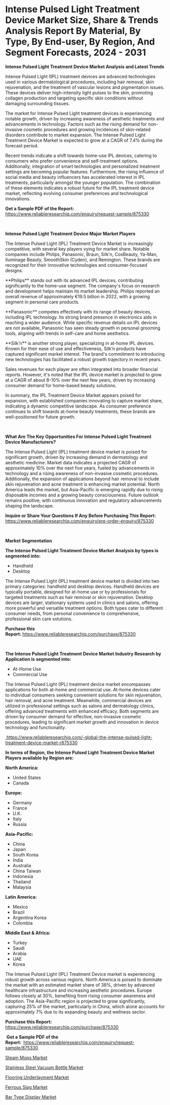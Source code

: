<p><h1>Intense Pulsed Light Treatment Device Market Size, Share & Trends Analysis Report By Material, By Type, By End-user, By Region, And Segment Forecasts, 2024 - 2031</h1></p><p><strong>Intense Pulsed Light Treatment Device Market Analysis and Latest Trends</strong></p>
<p><p>Intense Pulsed Light (IPL) treatment devices are advanced technologies used in various dermatological procedures, including hair removal, skin rejuvenation, and the treatment of vascular lesions and pigmentation issues. These devices deliver high-intensity light pulses to the skin, promoting collagen production and targeting specific skin conditions without damaging surrounding tissues.</p><p>The market for Intense Pulsed Light treatment devices is experiencing notable growth, driven by increasing awareness of aesthetic treatments and advancements in technology. Factors such as the rising demand for non-invasive cosmetic procedures and growing incidences of skin-related disorders contribute to market expansion. The Intense Pulsed Light Treatment Device Market is expected to grow at a CAGR of 7.4% during the forecast period. </p><p>Recent trends indicate a shift towards home-use IPL devices, catering to consumers who prefer convenience and self-treatment options. Additionally, integration of smart technologies and personalized treatment settings are becoming popular features. Furthermore, the rising influence of social media and beauty influencers has accelerated interest in IPL treatments, particularly amongst the younger population. The combination of these elements indicates a robust future for the IPL treatment device market, reflecting evolving consumer preferences and technological innovations.</p></p>
<p><strong>Get a Sample PDF of the Report:&nbsp;</strong> <a href="https://www.reliableresearchiq.com/enquiry/request-sample/875330">https://www.reliableresearchiq.com/enquiry/request-sample/875330</a></p>
<p>&nbsp;</p>
<p><strong>Intense Pulsed Light Treatment Device Major Market Players</strong></p>
<p><p>The Intense Pulsed Light (IPL) Treatment Device Market is increasingly competitive, with several key players vying for market share. Notable companies include Philips, Panasonic, Braun, Silk’n, CosBeauty, Ya-Man, Iluminage Beauty, SmoothSkin (Cyden), and Remington. These brands are recognized for their innovative technologies and consumer-focused designs.</p><p>**Philips** stands out with its advanced IPL devices, contributing significantly to the home-use segment. The company's focus on research and development helps maintain its market leadership. Philips reported an overall revenue of approximately €19.5 billion in 2022, with a growing segment in personal care products.</p><p>**Panasonic** competes effectively with its range of beauty devices, including IPL technology. Its strong brand presence in electronics aids in reaching a wider audience. While specific revenue details on IPL devices are not available, Panasonic has seen steady growth in personal grooming tools, aligning with trends in self-care and home aesthetics.</p><p>**Silk’n** is another strong player, specializing in at-home IPL devices. Known for their ease of use and effectiveness, Silk’n products have captured significant market interest. The brand's commitment to introducing new technologies has facilitated a robust growth trajectory in recent years.</p><p>Sales revenues for each player are often integrated into broader financial reports. However, it's noted that the IPL device market is projected to grow at a CAGR of about 8-10% over the next few years, driven by increasing consumer demand for home-based beauty solutions.</p><p>In summary, the IPL Treatment Device Market appears poised for expansion, with established companies innovating to capture market share, indicating a dynamic competitive landscape. As consumer preference continues to shift towards at-home beauty treatments, these brands are well-positioned for future growth.</p></p>
<p>&nbsp;</p>
<p><strong>What Are The Key Opportunities For Intense Pulsed Light Treatment Device Manufacturers?</strong></p>
<p><p>The Intense Pulsed Light (IPL) treatment device market is poised for significant growth, driven by increasing demand in dermatology and aesthetic medicine. Market data indicates a projected CAGR of approximately 10% over the next five years, fueled by advancements in technology and a rising awareness of non-invasive cosmetic procedures. Additionally, the expansion of applications beyond hair removal to include skin rejuvenation and acne treatment is enhancing market potential. North America leads the market, but Asia-Pacific is emerging rapidly due to rising disposable incomes and a growing beauty consciousness. Future outlook remains positive, with continuous innovation and regulatory advancements shaping the landscape.</p></p>
<p><strong>Inquire or Share Your Questions If Any Before Purchasing This Report:</strong> <a href="https://www.reliableresearchiq.com/enquiry/pre-order-enquiry/875330">https://www.reliableresearchiq.com/enquiry/pre-order-enquiry/875330</a></p>
<p>&nbsp;</p>
<p><strong>Market Segmentation</strong></p>
<p><strong>The Intense Pulsed Light Treatment Device Market Analysis by types is segmented into:</strong></p>
<p><ul><li>Handheld</li><li>Desktop</li></ul></p>
<p><p>The Intense Pulsed Light (IPL) treatment device market is divided into two primary categories: handheld and desktop devices. Handheld devices are typically portable, designed for at-home use or by professionals for targeted treatments such as hair removal or skin rejuvenation. Desktop devices are larger, stationary systems used in clinics and salons, offering more powerful and versatile treatment options. Both types cater to different consumer needs, from personal convenience to comprehensive, professional skin care solutions.</p></p>
<p><strong>Purchase this Report:&nbsp;</strong><a href="https://www.reliableresearchiq.com/purchase/875330">https://www.reliableresearchiq.com/purchase/875330</a></p>
<p>&nbsp;</p>
<p><strong>The Intense Pulsed Light Treatment Device Market Industry Research by Application is segmented into:</strong></p>
<p><ul><li>At-Home Use</li><li>Commercial Use</li></ul></p>
<p><p>The Intense Pulsed Light (IPL) treatment device market encompasses applications for both at-home and commercial use. At-home devices cater to individual consumers seeking convenient solutions for skin rejuvenation, hair removal, and acne treatment. Meanwhile, commercial devices are utilized in professional settings such as salons and dermatology clinics, offering advanced treatments with enhanced efficacy. Both segments are driven by consumer demand for effective, non-invasive cosmetic procedures, leading to significant market growth and innovation in device technology and functionality.</p></p>
<p><a href="https://www.reliableresearchiq.com/-global-the-intense-pulsed-light-treatment-device-market-r875330">&nbsp;https://www.reliableresearchiq.com/-global-the-intense-pulsed-light-treatment-device-market-r875330</a></p>
<p><strong>In terms of Region, the Intense Pulsed Light Treatment Device Market Players available by Region are:</strong></p>
<p>
    <p> <strong> North America: </strong>
        <ul>
            <li>United States</li>
            <li>Canada</li>
        </ul>
        </p> 
    <p> <strong> Europe: </strong>
        <ul>
            <li>Germany</li>
            <li>France</li>
            <li>U.K.</li>
            <li>Italy</li>
            <li>Russia</li>
        </ul>
        </p> 
    <p> <strong> Asia-Pacific: </strong>
        <ul>
            <li>China</li>
            <li>Japan</li>
            <li>South Korea</li>
            <li>India</li>
            <li>Australia</li>
            <li>China Taiwan</li>
            <li>Indonesia</li>
            <li>Thailand</li>
            <li>Malaysia</li>
        </ul>
        </p> 
    <p> <strong> Latin America: </strong>
        <ul>
            <li>Mexico</li>
            <li>Brazil</li>
            <li>Argentina Korea</li>
            <li>Colombia</li>
        </ul>
        </p> 
    <p> <strong> Middle East & Africa: </strong>
        <ul>
            <li>Turkey</li>
            <li>Saudi</li>
            <li>Arabia</li>
            <li>UAE</li>
            <li>Korea</li>
        </ul>
    </p>
    </p>
<p><p>The Intense Pulsed Light (IPL) Treatment Device market is experiencing robust growth across various regions. North America is poised to dominate the market with an estimated market share of 38%, driven by advanced healthcare infrastructure and increasing aesthetic procedures. Europe follows closely at 30%, benefiting from rising consumer awareness and adoption. The Asia-Pacific region is projected to grow significantly, capturing 25% of the market, particularly in China, which alone accounts for approximately 7% due to its expanding beauty and wellness sector.</p></p>
<p><strong>Purchase this Report: </strong><a href="https://www.reliableresearchiq.com/purchase/875330">https://www.reliableresearchiq.com/purchase/875330</a></p>
<p>&nbsp;<strong>Get a Sample PDF of the Report:&nbsp;&nbsp;</strong><a href="https://www.reliableresearchiq.com/enquiry/request-sample/875330">https://www.reliableresearchiq.com/enquiry/request-sample/875330</a></p>
<p><strong></strong></p>
<p><p><a href="https://www.linkedin.com/pulse/steam-mops-market-research-report-includes-analysis-size-share-dziac?trackingId=35qZL7kETfebwu3eIkazcw%3D%3D">Steam Mops Market</a></p><p><a href="https://www.linkedin.com/pulse/global-stainless-steel-vacuum-bottle-market-opportunities-forecast-eoyve?trackingId=pSv1pzuHT3aJUbBZXEOddQ%3D%3D">Stainless Steel Vacuum Bottle Market</a></p><p><a href="https://www.linkedin.com/pulse/flooring-underlayment-industry-insights-report-analyzing-market-oddte?trackingId=b2vgslQWSdORQ3eIsPhiCg%3D%3D">Flooring Underlayment Market</a></p><p><a href="https://www.linkedin.com/pulse/global-ferrous-slag-market-focus-application-end-use-imtwe?trackingId=Sjb5xhJURLChVjzXPg8tsw%3D%3D">Ferrous Slag Market</a></p><p><a href="https://www.linkedin.com/pulse/global-bar-type-display-market-sector-types-applications-player-d1m0f?trackingId=IryjoQ6fR%2FCrv0QAGkdMbQ%3D%3D">Bar Type Display Market</a></p></p>
